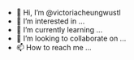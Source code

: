 - 👋 Hi, I’m @victoriacheungwustl
- 👀 I’m interested in ...
- 🌱 I’m currently learning ...
- 💞️ I’m looking to collaborate on ...
- 📫 How to reach me ...

<!---
victoriacheungwustl/victoriacheungwustl is a ✨ special ✨ repository because its `README.md` (this file) appears on your GitHub profile.
You can click the Preview link to take a look at your changes.
--->
